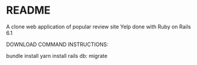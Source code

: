 # README

A clone web application of popular review site Yelp done with Ruby on Rails 6.1

DOWNLOAD COMMAND INSTRUCTIONS:

bundle install
yarn install
rails db: migrate
